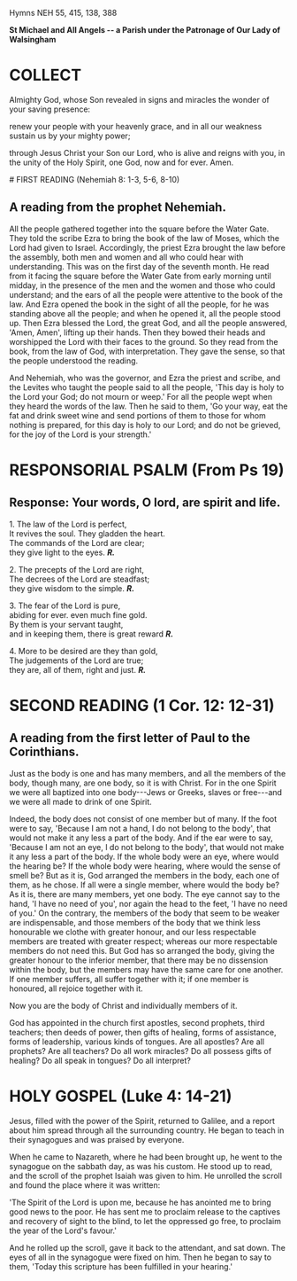 Hymns NEH 55, 415, 138, 388

**St Michael and All Angels -- a Parish under the Patronage of Our Lady
of Walsingham**

# COLLECT

Almighty God, whose Son revealed in signs and miracles the
wonder of your saving presence:

renew your people with your heavenly grace, and in all our weakness
sustain us by your mighty power;

through Jesus Christ your Son our Lord, who is alive and reigns with
you, in the unity of the Holy Spirit, one God, now and for ever. Amen.

# FIRST READING (Nehemiah 8: 1-3, 5-6, 8-10)

## A reading from the prophet Nehemiah.

All the people gathered together into the square before the Water Gate.
They told the scribe Ezra to bring the book of the law of Moses, which
the Lord had given to Israel. Accordingly, the priest Ezra brought the
law before the assembly, both men and women and all who could hear with
understanding. This was on the first day of the seventh month. He read
from it facing the square before the Water Gate from early morning until
midday, in the presence of the men and the women and those who could
understand; and the ears of all the people were attentive to the book of
the law. And Ezra opened the book in the sight of all the people, for he
was standing above all the people; and when he opened it, all the people
stood up. Then Ezra blessed the Lord, the great God, and all the people
answered, 'Amen, Amen', lifting up their hands. Then they bowed their
heads and worshipped the Lord with their faces to the ground. So they
read from the book, from the law of God, with interpretation. They gave
the sense, so that the people understood the reading.

And Nehemiah, who was the governor, and Ezra the priest and scribe, and
the Levites who taught the people said to all the people, 'This day is
holy to the Lord your God; do not mourn or weep.' For all the people
wept when they heard the words of the law. Then he said to them, 'Go
your way, eat the fat and drink sweet wine and send portions of them to
those for whom nothing is prepared, for this day is holy to our Lord;
and do not be grieved, for the joy of the Lord is your strength.'

# RESPONSORIAL PSALM (From Ps 19)

## Response: Your words, O lord, are spirit and life.

1\. The law of the Lord is perfect,\
It revives the soul. They gladden the heart.\
The commands of the Lord are clear;\
they give light to the eyes.  ***R.***

2\. The precepts of the Lord are right,\
The decrees of the Lord are steadfast;\
they give wisdom to the simple. ***R.***

3\. The fear of the Lord is pure,\
abiding for ever. even much fine gold.\
By them is your servant taught,\
and in keeping them, there is great reward ***R.***

4\. More to be desired are they than gold,\
The judgements of the Lord are true;\
they are, all of them, right and just. ***R.***

# SECOND READING (1 Cor. 12: 12-31)

## A reading from the first letter of Paul to the Corinthians.

Just as the body is one and has many members, and all the members of the
body, though many, are one body, so it is with Christ. For in the one
Spirit we were all baptized into one body---Jews or Greeks, slaves or
free---and we were all made to drink of one Spirit.

Indeed, the body does not consist of one member but of many. If the foot
were to say, 'Because I am not a hand, I do not belong to the body',
that would not make it any less a part of the body. And if the ear were
to say, 'Because I am not an eye, I do not belong to the body', that
would not make it any less a part of the body. If the whole body were an
eye, where would the hearing be? If the whole body were hearing, where
would the sense of smell be? But as it is, God arranged the members in
the body, each one of them, as he chose. If all were a single member,
where would the body be? As it is, there are many members, yet one
body. The eye cannot say to the hand, 'I have no need of you', nor again
the head to the feet, 'I have no need of you.' On the contrary, the
members of the body that seem to be weaker are indispensable, and those
members of the body that we think less honourable we clothe with greater
honour, and our less respectable members are treated with greater
respect; whereas our more respectable members do not need this. But God
has so arranged the body, giving the greater honour to the inferior
member, that there may be no dissension within the body, but the members
may have the same care for one another. If one member suffers, all
suffer together with it; if one member is honoured, all rejoice together
with it.

Now you are the body of Christ and individually members of it. 

God has appointed in the church first apostles, second prophets, third
teachers; then deeds of power, then gifts of healing, forms of
assistance, forms of leadership, various kinds of tongues. Are all
apostles? Are all prophets? Are all teachers? Do all work miracles? Do
all possess gifts of healing? Do all speak in tongues? Do all interpret?

# HOLY GOSPEL (Luke 4: 14-21)

Jesus, filled with the power of the Spirit, returned to Galilee, and a
report about him spread through all the surrounding country. He began to
teach in their synagogues and was praised by everyone.

When he came to Nazareth, where he had been brought up, he went to the
synagogue on the sabbath day, as was his custom. He stood up to
read, and the scroll of the prophet Isaiah was given to him. He unrolled
the scroll and found the place where it was written:

'The Spirit of the Lord is upon me, because he has anointed me to bring
good news to the poor. He has sent me to proclaim release to the
captives and recovery of sight to the blind, to let the oppressed go
free, to proclaim the year of the Lord's favour.'

And he rolled up the scroll, gave it back to the attendant, and sat
down. The eyes of all in the synagogue were fixed on him. Then he began
to say to them, 'Today this scripture has been fulfilled in your
hearing.'

